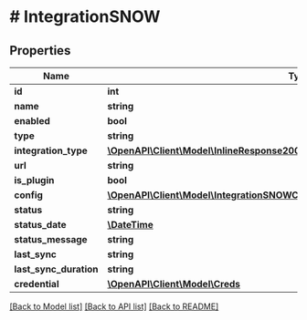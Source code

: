# # IntegrationSNOW

## Properties

Name | Type | Description | Notes
------------ | ------------- | ------------- | -------------
**id** | **int** |  | [optional]
**name** | **string** |  | [optional]
**enabled** | **bool** |  | [optional]
**type** | **string** |  | [optional]
**integration_type** | [**\OpenAPI\Client\Model\InlineResponse20079LoadBalancerMonitorLoadBalancerType**](InlineResponse20079LoadBalancerMonitorLoadBalancerType.md) |  | [optional]
**url** | **string** |  | [optional]
**is_plugin** | **bool** |  | [optional]
**config** | [**\OpenAPI\Client\Model\IntegrationSNOWConfig**](IntegrationSNOWConfig.md) |  | [optional]
**status** | **string** |  | [optional]
**status_date** | [**\DateTime**](\DateTime.md) |  | [optional]
**status_message** | **string** |  | [optional]
**last_sync** | **string** |  | [optional]
**last_sync_duration** | **string** |  | [optional]
**credential** | [**\OpenAPI\Client\Model\Creds**](Creds.md) |  | [optional]

[[Back to Model list]](../../README.md#models) [[Back to API list]](../../README.md#endpoints) [[Back to README]](../../README.md)
